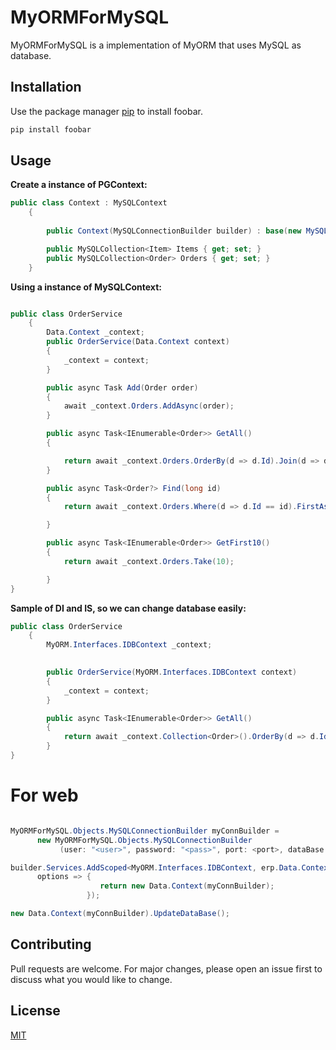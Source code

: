 # MyORMForMySQL

MyORMForMySQL is a implementation of MyORM that uses MySQL as database. 

## Installation

Use the package manager [pip](https://pip.pypa.io/en/stable/) to install foobar.

```bash
pip install foobar
```

## Usage

**Create a instance of PGContext:**
```csharp
public class Context : MySQLContext
    {
        
        public Context(MySQLConnectionBuilder builder) : base(new MySQLManager(builder)) { }

        public MySQLCollection<Item> Items { get; set; }
        public MySQLCollection<Order> Orders { get; set; }
    }
```


**Using a instance of MySQLContext:**
```csharp

public class OrderService 
    {
        Data.Context _context;
        public OrderService(Data.Context context)
        {
            _context = context;
        }

        public async Task Add(Order order)
        {
            await _context.Orders.AddAsync(order);
        }

        public async Task<IEnumerable<Order>> GetAll()
        {                        

            return await _context.Orders.OrderBy(d => d.Id).Join(d => d.Item).ToListAsync();
        }

        public async Task<Order?> Find(long id)
        {
            return await _context.Orders.Where(d => d.Id == id).FirstAsync();

        }

        public async Task<IEnumerable<Order>> GetFirst10()
        {
            return await _context.Orders.Take(10);

        }
}
```

**Sample of DI and IS, so we can change database easily:**
```csharp
public class OrderService 
    {
        MyORM.Interfaces.IDBContext _context;

        
        public OrderService(MyORM.Interfaces.IDBContext context)
        {
            _context = context;
        }

        public async Task<IEnumerable<Order>> GetAll()
        {
            return await _context.Collection<Order>().OrderBy(d => d.Id).Join(d => d.Item).ToListAsync();
        }
}

```

# For web

```csharp

MyORMForMySQL.Objects.MySQLConnectionBuilder myConnBuilder = 
      new MyORMForMySQL.Objects.MySQLConnectionBuilder
           (user: "<user>", password: "<pass>", port: <port>, dataBase: "<database>");

builder.Services.AddScoped<MyORM.Interfaces.IDBContext, erp.Data.Context>(
      options => {
                    return new Data.Context(myConnBuilder);
                 });

new Data.Context(myConnBuilder).UpdateDataBase();

```


## Contributing
Pull requests are welcome. For major changes, please open an issue first to discuss what you would like to change.

## License
[MIT](https://choosealicense.com/licenses/mit/)
